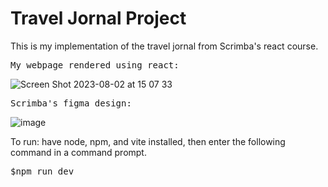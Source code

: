 # Travel Jornal Project

This is my implementation of the travel jornal from Scrimba's react course.


<pre>
My webpage rendered using react:</pre>
![Screen Shot 2023-08-02 at 15 07 33](https://github.com/1214443427/react-solo-project/assets/36424586/5194a0a2-9676-4bb1-93cf-cb648c074f73)
<pre>Scrimba's figma design:</pre>
![image](https://github.com/1214443427/react-solo-project/assets/36424586/94ea2551-8971-4d78-a520-a6586982e253)

To run: have node, npm, and vite installed, then enter the following command in a command prompt.
<pre>$npm run dev</pre>
